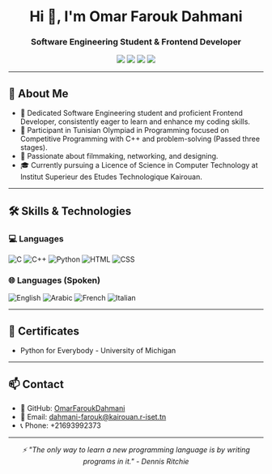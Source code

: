 <h1 align="center">Hi 👋, I'm Omar Farouk Dahmani</h1>
<h3 align="center">Software Engineering Student & Frontend Developer</h3>

<p align="center">
  <a href="#"><img src="https://img.shields.io/badge/Website-Not_Available-blue?style=for-the-badge&logo=google-chrome&logoColor=white" /></a>
  <a href="https://github.com/OmarFaroukDahmani"><img src="https://img.shields.io/badge/GitHub-OmarFaroukDahmani-181717?style=for-the-badge&logo=github&logoColor=white" /></a>
  <a href="mailto:dahmani-farouk@kairouan.r-iset.tn"><img src="https://img.shields.io/badge/Email-dahmani--farouk@kairouan.r--iset.tn-D14836?style=for-the-badge&logo=gmail&logoColor=white" /></a>
  <a href="#"><img src="https://img.shields.io/badge/LinkedIn-Omar_Farouk_Dahmani-0A66C2?style=for-the-badge&logo=linkedin&logoColor=white" /></a>
</p>

---

## 🧠 About Me

- 🎯 Dedicated Software Engineering student and proficient Frontend Developer, consistently eager to learn and enhance my coding skills.
- 🚀 Participant in Tunisian Olympiad in Programming focused on Competitive Programming with C++ and problem-solving (Passed three stages).
- 🧠 Passionate about filmmaking, networking, and designing.
- 🎓 Currently pursuing a Licence of Science in Computer Technology at Institut Superieur des Etudes Technologique Kairouan.

---

## 🛠️ Skills & Technologies

### 💻 Languages
![C](https://img.shields.io/badge/C-00599C?style=flat-square&logo=c&logoColor=white)
![C++](https://img.shields.io/badge/C++-00599C?style=flat-square&logo=c%2B%2B&logoColor=white)
![Python](https://img.shields.io/badge/Python-3776AB?style=flat-square&logo=python&logoColor=white)
![HTML](https://img.shields.io/badge/HTML-E34F26?style=flat-square&logo=html5&logoColor=white)
![CSS](https://img.shields.io/badge/CSS-1572B6?style=flat-square&logo=css3&logoColor=white)

### 🌐 Languages (Spoken)
![English](https://img.shields.io/badge/English-Fluent-blue?style=flat-square)
![Arabic](https://img.shields.io/badge/Arabic-Native-green?style=flat-square)
![French](https://img.shields.io/badge/French-Intermediate-orange?style=flat-square)
![Italian](https://img.shields.io/badge/Italian-Basic-yellow?style=flat-square)

---

## 📜 Certificates

- Python for Everybody - University of Michigan

---

## 📫 Contact

- 💼 GitHub: [OmarFaroukDahmani](https://github.com/OmarFaroukDahmani)
- 📧 Email: dahmani-farouk@kairouan.r-iset.tn
- 📞 Phone: +21693992373

---

<p align="center">
  <em>⚡ "The only way to learn a new programming language is by writing programs in it." - Dennis Ritchie</em>
</p>
